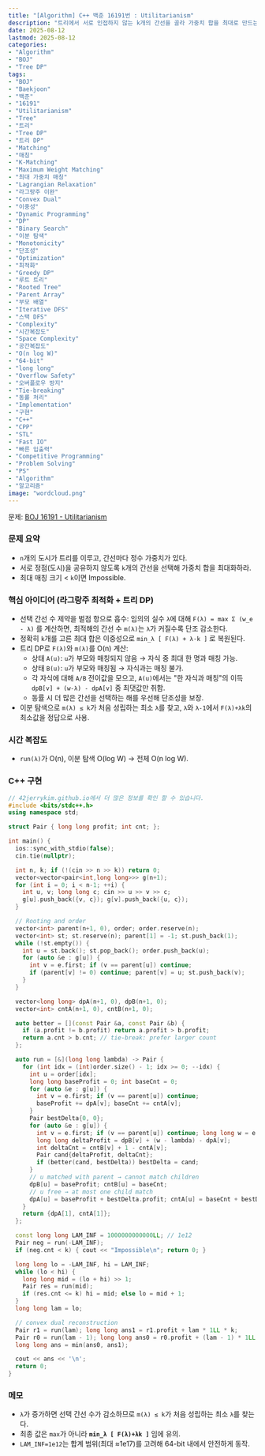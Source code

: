 ```yaml
---
title: "[Algorithm] C++ 백준 16191번 : Utilitarianism"
description: "트리에서 서로 인접하지 않는 k개의 간선을 골라 가중치 합을 최대로 만드는 문제. 라그랑주 최적화(λ)로 k-제약을 벌점으로 흡수하고, 노드별 상태 DP(A/B)로 F(λ)=max∑(w-λ)와 선택 간선 수를 O(n)에 계산, λ에 대한 단조성을 이용해 이분 탐색 후 F(λ)+λk의 최소값으로 정답을 복원한다."
date: 2025-08-12
lastmod: 2025-08-12
categories:
- "Algorithm"
- "BOJ"
- "Tree DP"
tags:
- "BOJ"
- "Baekjoon"
- "백준"
- "16191"
- "Utilitarianism"
- "Tree"
- "트리"
- "Tree DP"
- "트리 DP"
- "Matching"
- "매칭"
- "K-Matching"
- "Maximum Weight Matching"
- "최대 가중치 매칭"
- "Lagrangian Relaxation"
- "라그랑주 이완"
- "Convex Dual"
- "이중성"
- "Dynamic Programming"
- "DP"
- "Binary Search"
- "이분 탐색"
- "Monotonicity"
- "단조성"
- "Optimization"
- "최적화"
- "Greedy DP"
- "루트 트리"
- "Rooted Tree"
- "Parent Array"
- "부모 배열"
- "Iterative DFS"
- "스택 DFS"
- "Complexity"
- "시간복잡도"
- "Space Complexity"
- "공간복잡도"
- "O(n log W)"
- "64-bit"
- "long long"
- "Overflow Safety"
- "오버플로우 방지"
- "Tie-breaking"
- "동률 처리"
- "Implementation"
- "구현"
- "C++"
- "CPP"
- "STL"
- "Fast IO"
- "빠른 입출력"
- "Competitive Programming"
- "Problem Solving"
- "PS"
- "Algorithm"
- "알고리즘"
image: "wordcloud.png"
---
```


문제: [BOJ 16191 - Utilitarianism](https://www.acmicpc.net/problem/16191)

### 문제 요약
- `n`개의 도시가 트리를 이루고, 간선마다 정수 가중치가 있다.
- 서로 정점(도시)을 공유하지 않도록 `k`개의 간선을 선택해 가중치 합을 최대화하라.
- 최대 매칭 크기 < `k`이면 Impossible.

### 핵심 아이디어 (라그랑주 최적화 + 트리 DP)
- 선택 간선 수 제약을 벌점 항으로 흡수: 임의의 실수 `λ`에 대해 `F(λ) = max Σ (w_e - λ)` 를 계산하면, 최적해의 간선 수 `m(λ)`는 `λ`가 커질수록 단조 감소한다.
- 정확히 `k`개를 고른 최대 합은 이중성으로 `min_λ [ F(λ) + λ·k ]` 로 복원된다.
- 트리 DP로 `F(λ)`와 `m(λ)`를 O(n) 계산:
  - 상태 `A(u)`: `u`가 부모와 매칭되지 않음 → 자식 중 최대 한 명과 매칭 가능.
  - 상태 `B(u)`: `u`가 부모와 매칭됨 → 자식과는 매칭 불가.
  - 각 자식에 대해 `A/B` 전이값을 모으고, `A(u)`에서는 "한 자식과 매칭"의 이득 `dpB[v] + (w-λ) - dpA[v]` 중 최댓값만 취함.
  - 동률 시 더 많은 간선을 선택하는 해를 우선해 단조성을 보장.
- 이분 탐색으로 `m(λ) ≤ k`가 처음 성립하는 최소 `λ`를 찾고, `λ`와 `λ-1`에서 `F(λ)+λk`의 최소값을 정답으로 사용.

### 시간 복잡도
- `run(λ)`가 O(n), 이분 탐색 O(log W) → 전체 O(n log W).

### C++ 구현

```cpp
// 42jerrykim.github.io에서 더 많은 정보를 확인 할 수 있습니다.
#include <bits/stdc++.h>
using namespace std;

struct Pair { long long profit; int cnt; };

int main() {
  ios::sync_with_stdio(false);
  cin.tie(nullptr);

  int n, k; if (!(cin >> n >> k)) return 0;
  vector<vector<pair<int,long long>>> g(n+1);
  for (int i = 0; i < n-1; ++i) {
    int u, v; long long c; cin >> u >> v >> c;
    g[u].push_back({v, c}); g[v].push_back({u, c});
  }

  // Rooting and order
  vector<int> parent(n+1, 0), order; order.reserve(n);
  vector<int> st; st.reserve(n); parent[1] = -1; st.push_back(1);
  while (!st.empty()) {
    int u = st.back(); st.pop_back(); order.push_back(u);
    for (auto &e : g[u]) {
      int v = e.first; if (v == parent[u]) continue;
      if (parent[v] != 0) continue; parent[v] = u; st.push_back(v);
    }
  }

  vector<long long> dpA(n+1, 0), dpB(n+1, 0);
  vector<int> cntA(n+1, 0), cntB(n+1, 0);

  auto better = [](const Pair &a, const Pair &b) {
    if (a.profit != b.profit) return a.profit > b.profit;
    return a.cnt > b.cnt; // tie-break: prefer larger count
  };

  auto run = [&](long long lambda) -> Pair {
    for (int idx = (int)order.size() - 1; idx >= 0; --idx) {
      int u = order[idx];
      long long baseProfit = 0; int baseCnt = 0;
      for (auto &e : g[u]) {
        int v = e.first; if (v == parent[u]) continue;
        baseProfit += dpA[v]; baseCnt += cntA[v];
      }
      Pair bestDelta{0, 0};
      for (auto &e : g[u]) {
        int v = e.first; if (v == parent[u]) continue; long long w = e.second;
        long long deltaProfit = dpB[v] + (w - lambda) - dpA[v];
        int deltaCnt = cntB[v] + 1 - cntA[v];
        Pair cand{deltaProfit, deltaCnt};
        if (better(cand, bestDelta)) bestDelta = cand;
      }
      // u matched with parent → cannot match children
      dpB[u] = baseProfit; cntB[u] = baseCnt;
      // u free → at most one child match
      dpA[u] = baseProfit + bestDelta.profit; cntA[u] = baseCnt + bestDelta.cnt;
    }
    return {dpA[1], cntA[1]};
  };

  const long long LAM_INF = 1000000000000LL; // 1e12
  Pair neg = run(-LAM_INF);
  if (neg.cnt < k) { cout << "Impossible\n"; return 0; }

  long long lo = -LAM_INF, hi = LAM_INF;
  while (lo < hi) {
    long long mid = (lo + hi) >> 1;
    Pair res = run(mid);
    if (res.cnt <= k) hi = mid; else lo = mid + 1;
  }
  long long lam = lo;

  // convex dual reconstruction
  Pair r1 = run(lam); long long ans1 = r1.profit + lam * 1LL * k;
  Pair r0 = run(lam - 1); long long ans0 = r0.profit + (lam - 1) * 1LL * k;
  long long ans = min(ans0, ans1);

  cout << ans << '\n';
  return 0;
}
```

### 메모
- `λ`가 증가하면 선택 간선 수가 감소하므로 `m(λ) ≤ k`가 처음 성립하는 최소 `λ`를 찾는다.
- 최종 값은 `max`가 아니라 **`min_λ [ F(λ)+λk ]`** 임에 유의.
- `LAM_INF=1e12`는 합계 범위(최대 ≈1e17)를 고려해 64-bit 내에서 안전하게 동작.


